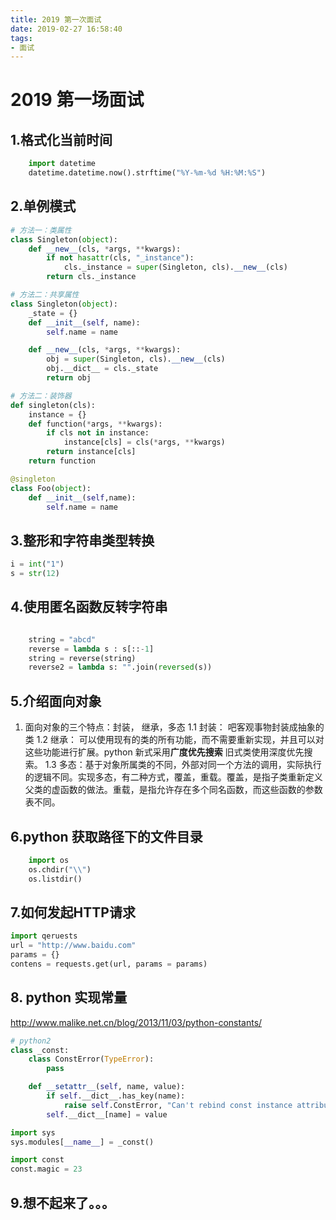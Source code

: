 ```yaml
---
title: 2019 第一次面试
date: 2019-02-27 16:58:40
tags:
- 面试
---
```


# 2019 第一场面试

## 1.格式化当前时间

```python
    import datetime
    datetime.datetime.now().strftime("%Y-%m-%d %H:%M:%S")
```

## 2.单例模式

```python
# 方法一：类属性
class Singleton(object):
    def __new__(cls, *args, **kwargs):
        if not hasattr(cls, "_instance"):
            cls._instance = super(Singleton, cls).__new__(cls)
        return cls._instance

# 方法二：共享属性
class Singleton(object):
    _state = {}
    def __init__(self, name):
        self.name = name

    def __new__(cls, *args, **kwargs):
        obj = super(Singleton, cls).__new__(cls)
        obj.__dict__ = cls._state
        return obj

# 方法二：装饰器
def singleton(cls):
    instance = {}
    def function(*args, **kwargs):
        if cls not in instance:
            instance[cls] = cls(*args, **kwargs)
        return instance[cls]
    return function

@singleton
class Foo(object):
    def __init__(self,name):
        self.name = name

```

## 3.整形和字符串类型转换

```python
i = int("1")
s = str(12)
```

## 4.使用匿名函数反转字符串

```python

    string = "abcd"
    reverse = lambda s : s[::-1]
    string = reverse(string)
    reverse2 = lambda s: "".join(reversed(s))

```

## 5.介绍面向对象

1. 面向对象的三个特点：封装， 继承，多态
   1.1 封装： 吧客观事物封装成抽象的类
   1.2 继承： 可以使用现有的类的所有功能，而不需要重新实现，并且可以对这些功能进行扩展。python 新式采用**广度优先搜索** 旧式类使用深度优先搜索。
   1.3 多态：基于对象所属类的不同，外部对同一个方法的调用，实际执行的逻辑不同。实现多态，有二种方式，覆盖，重载。覆盖，是指子类重新定义父类的虚函数的做法。重载，是指允许存在多个同名函数，而这些函数的参数表不同。

## 6.python 获取路径下的文件目录

```python
    import os
    os.chdir("\\")
    os.listdir()
```

## 7.如何发起HTTP请求

```python
import qeruests
url = "http://www.baidu.com"
params = {}
contens = requests.get(url, params = params)

```

## 8. python 实现常量

http://www.malike.net.cn/blog/2013/11/03/python-constants/

```python
# python2
class _const:
    class ConstError(TypeError):
        pass

    def __setattr__(self, name, value):
        if self.__dict__.has_key(name):
            raise self.ConstError, "Can't rebind const instance attribute (%s)" % name
        self.__dict__[name] = value

import sys
sys.modules[__name__] = _const()

import const
const.magic = 23

```

## 9.想不起来了。。。